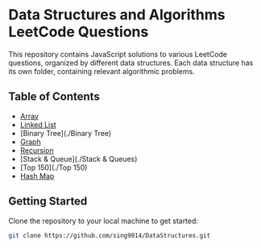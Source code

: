 # Data Structures and Algorithms LeetCode Questions

This repository contains JavaScript solutions to various LeetCode questions, organized by different data structures. Each data structure has its own folder, containing relevant algorithmic problems.

## Table of Contents

- [Array](./Arrays&Strings)
- [Linked List](./LinkedList)
- [Binary Tree](./Binary Tree)
- [Graph](./Graphs)
- [Recursion](./Recursion)
- [Stack & Queue](./Stack & Queues)
- [Top 150](./Top 150)
- [Hash Map](./Hashmaps)

## Getting Started

Clone the repository to your local machine to get started:

```bash
git clone https://github.com/sing9014/DataStructures.git
